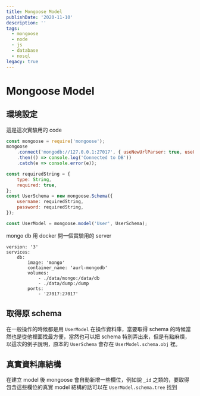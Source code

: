 ```yaml
---
title: Mongoose Model
publishDate: '2020-11-10'
description: ''
tags:
  - mongoose
  - node
  - js
  - database
  - nosql
legacy: true
---
```


# Mongoose Model

## 環境設定

這是這次實驗用的 code

```js
const mongoose = require('mongoose');
mongoose
	.connect('mongodb://127.0.0.1:27017', { useNewUrlParser: true, useUnifiedTopology: true })
	.then(() => console.log('Connected to DB'))
	.catch(e => console.error(e));

const requiredString = {
	type: String,
	required: true,
};
const UserSchema = new mongoose.Schema({
	username: requiredString,
	password: requiredString,
});

const UserModel = mongoose.model('User', UserSchema);
```

mongo db 用 docker 開一個實驗用的 server

```ymal
version: '3'
services:
    db:
        image: 'mongo'
        container_name: 'aurl-mongodb'
        volumes:
            - ./data/mongo:/data/db
            - ./data/dump:/dump
        ports:
            - '27017:27017'
```

## 取得原 schema

在一般操作的時候都是用 `UserModel` 在操作資料庫，當要取得 schema 的時候當然也是從他裡面找最方便，當然也可以把 schema 特別弄出來，但是有點麻煩，以這次的例子說明，原本的 `UserSchema` 會存在 `UserModel.schema.obj` 裡。

## 真實資料庫結構

在建立 model 後 mongoose 會自動新增一些欄位，例如說 `_id` 之類的，要取得包含這些欄位的真實 model 結構的話可以在 `UserModel.schema.tree` 找到
